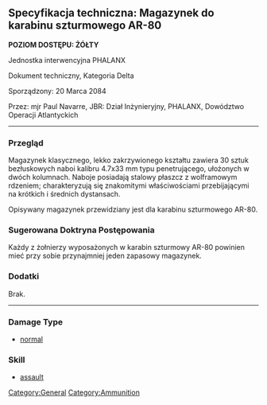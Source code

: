 ## Specyfikacja techniczna: Magazynek do karabinu szturmowego AR-80

**POZIOM DOSTĘPU: ŻÓŁTY**

Jednostka interwencyjna PHALANX

Dokument techniczny, Kategoria Delta

Sporządzony: 20 Marca 2084

Przez: mjr Paul Navarre, JBR: Dział Inżynieryjny, PHALANX, Dowództwo
Operacji Atlantyckich

------------------------------------------------------------------------

### Przegląd

Magazynek klasycznego, lekko zakrzywionego kształtu zawiera 30 sztuk
bezłuskowych naboi kalibru 4.7x33 mm typu penetrującego, ułożonych w
dwóch kolumnach. Naboje posiadają stalowy płaszcz z wolframowym
rdzeniem; charakteryzują się znakomitymi właściwościami przebijającymi
na krótkich i średnich dystansach.

Opisywany magazynek przewidziany jest dla karabinu szturmowego AR-80.

### Sugerowana Doktryna Postępowania

Każdy z żołnierzy wyposażonych w karabin szturmowy AR-80 powinien mieć
przy sobie przynajmniej jeden zapasowy magazynek.

### Dodatki

Brak.

------------------------------------------------------------------------

### Damage Type

- [normal](Damage/normal "wikilink")

### Skill

- [assault](Skills/assault "wikilink")

[Category:General](Category:General "wikilink")
[Category:Ammunition](Category:Ammunition "wikilink")